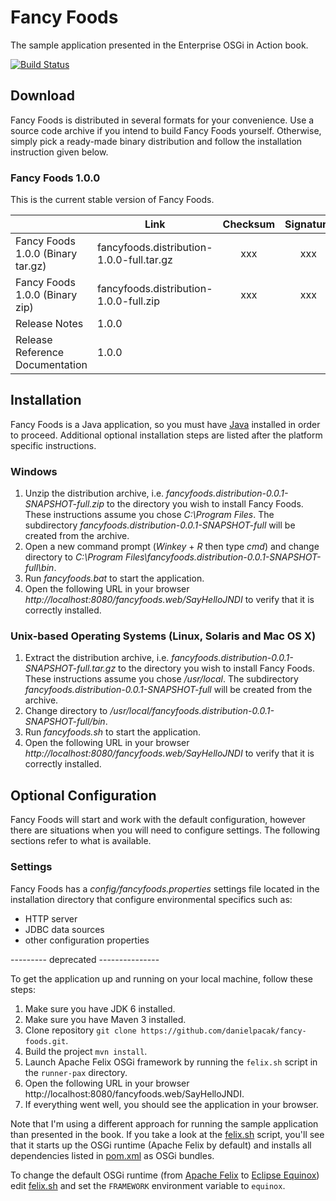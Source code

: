 # Fancy Foods
The sample application presented in the Enterprise OSGi in Action book.

[![Build Status](https://buildhive.cloudbees.com/job/danielpacak/job/fancy-foods/badge/icon)](https://buildhive.cloudbees.com/job/danielpacak/job/fancy-foods/)

## Download
Fancy Foods is distributed in several formats for your convenience. Use a source code archive if you intend to build
Fancy Foods yourself. Otherwise, simply pick a ready-made binary distribution and follow the installation instruction
given below.

### Fancy Foods 1.0.0
This is the current stable version of Fancy Foods.

|                                   | Link                                      | Checksum | Signature |
| --------------------------------- | ----------------------------------------- |:--------:|:---------:|
| Fancy Foods 1.0.0 (Binary tar.gz) | fancyfoods.distribution-1.0.0-full.tar.gz | xxx      | xxx       |
| Fancy Foods 1.0.0 (Binary zip)    | fancyfoods.distribution-1.0.0-full.zip    | xxx      | xxx       |
| Release Notes                     | 1.0.0                                     |          |           |
| Release Reference Documentation   | 1.0.0                                     |          |           |

## Installation
Fancy Foods is a Java application, so you must have [Java](http://www.oracle.com/technetwork/java) installed in order to proceed. Additional optional
installation steps are listed after the platform specific instructions.

### Windows
1. Unzip the distribution archive, i.e. *fancyfoods.distribution-0.0.1-SNAPSHOT-full.zip* to the directory you wish to install Fancy Foods.
   These instructions assume you chose *C:\Program Files*. The subdirectory *fancyfoods.distribution-0.0.1-SNAPSHOT-full* will be created from
   the archive.
2. Open a new command prompt (*Winkey* + *R* then type *cmd*) and change directory to *C:\Program Files\fancyfoods.distribution-0.0.1-SNAPSHOT-full\bin*.
3. Run *fancyfoods.bat* to start the application.
4. Open the following URL in your browser *http://localhost:8080/fancyfoods.web/SayHelloJNDI* to verify that it is correctly
   installed.

### Unix-based Operating Systems (Linux, Solaris and Mac OS X)
1. Extract the distribution archive, i.e. *fancyfoods.distribution-0.0.1-SNAPSHOT-full.tar.gz* to the directory you wish to install Fancy Foods.
   These instructions assume you chose */usr/local*. The subdirectory *fancyfoods.distribution-0.0.1-SNAPSHOT-full* will be created from the
   archive.
2. Change directory to */usr/local/fancyfoods.distribution-0.0.1-SNAPSHOT-full/bin*.
3. Run *fancyfoods.sh* to start the application.
4. Open the following URL in your browser *http://localhost:8080/fancyfoods.web/SayHelloJNDI* to verify that it is correctly
   installed.

## Optional Configuration
Fancy Foods will start and work with the default configuration, however there are situations when you will need to configure
settings. The following sections refer to what is available.

### Settings
Fancy Foods has a *config/fancyfoods.properties* settings file located in the installation directory that configure
environmental specifics such as:
* HTTP server
* JDBC data sources
* other configuration properties

   
   
--------- deprecated ---------------

To get the application up and running on your local machine, follow these steps:

1. Make sure you have JDK 6 installed.
2. Make sure you have Maven 3 installed.
3. Clone repository `git clone https://github.com/danielpacak/fancy-foods.git`.
4. Build the project `mvn install`.
5. Launch Apache Felix OSGi framework by running the `felix.sh` script in the `runner-pax` directory.
6. Open the following URL in your browser http://localhost:8080/fancyfoods.web/SayHelloJNDI.
7. If everything went well, you should see the application in your browser.

Note that I'm using a different approach for running the sample application than presented in the book.
If you take a look at the [felix.sh](https://raw.github.com/danielpacak/fancy-foods/master/runner.pax/felix.sh)
script, you'll see that it starts up the OSGi runtime (Apache Felix by default) and installs all
dependencies listed in [pom.xml](https://raw.github.com/danielpacak/fancy-foods/master/runner.pax/pom.xml)
as OSGi bundles.

To change the default OSGi runtime (from [Apache Felix](http://felix.apache.org/) to
[Eclipse Equinox](http://www.eclipse.org/equinox)) edit [felix.sh](https://raw.github.com/danielpacak/fancy-foods/master/runner.pax/felix.sh)
and set the `FRAMEWORK` environment variable to `equinox`.
